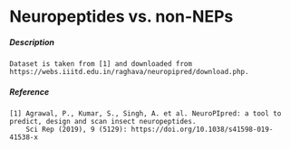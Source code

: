 # Neuropeptides vs. non-NEPs

##### Description

    Dataset is taken from [1] and downloaded from https://webs.iiitd.edu.in/raghava/neuropipred/download.php.

##### Reference

    [1] Agrawal, P., Kumar, S., Singh, A. et al. NeuroPIpred: a tool to predict, design and scan insect neuropeptides. 
        Sci Rep (2019), 9 (5129): https://doi.org/10.1038/s41598-019-41538-x
 